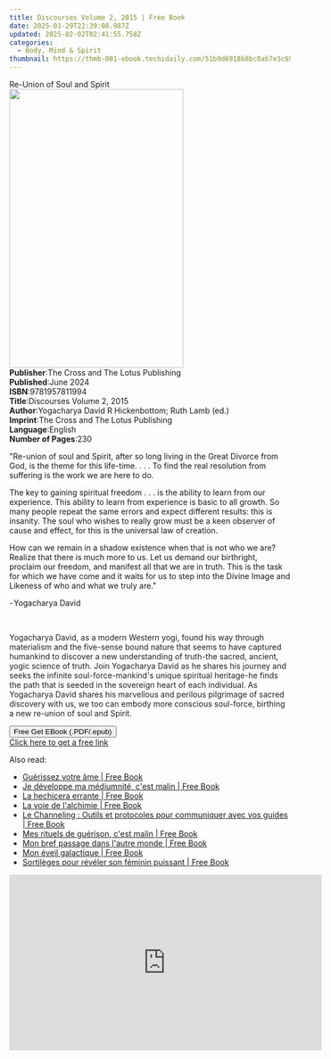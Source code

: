 ```yaml
---
title: Discourses Volume 2, 2015 | Free Book
date: 2025-01-29T22:39:08.987Z
updated: 2025-02-02T02:41:55.758Z
categories:
  - Body, Mind & Spirit
thumbnail: https://thmb-001-ebook.techidaily.com/51b9d6918b8bc0ab7e3c69091cd26388ad19c35f6b837289bc2eb56af24dccce.jpg
---
```

<main id="book-container">
  <div class="flex flex-col">
    <div class="book-brief flex-1 py-6 px-4 sm:p-6 md:py-10 md:px-8">
      <!-- brief-->
      <div class="book-brief-main">Re-Union of Soul and Spirit</div>
    </div>
    <div
      class="book-meta-info flex-1 grid gap-4 col-start-1 col-end-3 row-start-1 sm:mb-6 sm:grid-cols-4 lg:gap-6 lg:col-start-2 lg:row-end-6 lg:row-span-6 lg:mb-0"
    >
      <div
        class="book-meta-info-left place-content-center mt-4 p-4 text-sm leading-6 col-start-2 col-span-2 dark:text-slate-400"
      >
        <img
          class="w-full h-500 object-cover rounded-lg sm:h-255 sm:col-span-2 lg:col-span-full"
          src="https://img-001-ebook.techidaily.com/b00b148978f246778f6cf42f1ccdd4db2820fe234c0f7b4a5e1cf8cb7b016e41.jpg"
          alt=""
          width="312"
          height="500"
        />
      </div>
      <div
        class="book-meta-info-right mt-2 col-start-1 row-start-2 col-span-3 self-center"
      >
        <!-- meta data  -->
        <div class="flex flex-col px-4 md:px-8">
          <div class="flex-1">
            <strong>Publisher</strong>:<span class="px-2"
              >The Cross and The Lotus Publishing</span
            >
          </div>
          <div class="flex-1">
            <strong>Published</strong>:<span class="px-2">June 2024</span>
          </div>
          <div class="flex-1">
            <strong>ISBN</strong>:<span class="px-2">9781957811994</span>
          </div>
          <div class="flex-1">
            <strong>Title</strong>:<span class="px-2"
              >Discourses Volume 2, 2015</span
            >
          </div>
          <div class="flex-1">
            <strong>Author</strong>:<span class="px-2"
              >Yogacharya David R Hickenbottom; Ruth Lamb (ed.)</span
            >
          </div>
          <div class="flex-1">
            <strong>Imprint</strong>:<span class="px-2"
              >The Cross and The Lotus Publishing</span
            >
          </div>
          <div class="flex-1">
            <strong>Language</strong>:<span class="px-2">English</span>
          </div>
          <div class="flex-1">
            <strong>Number of Pages</strong>:<span class="px-2">230</span>
          </div>
        </div>
      </div>
    </div>
    <div class="book-description flex-1 py-6 px-4 sm:p-6 md:py-10 md:px-8">
      <div class="book-description-main">
        <div accordion-content="" id="description">
          <p>
            "Re-union of soul and Spirit, after so long living in the Great
            Divorce from God, is the theme for this
            life-time.&nbsp;.&nbsp;.&nbsp;. To find the real resolution from
            suffering is the work we are here to do.
          </p>
          <p>
            The key to gaining spiritual freedom&nbsp;.&nbsp;.&nbsp;. is the
            ability to learn from our experience. This ability to learn from
            experience is basic to all growth. So many people repeat the same
            errors and expect different results: this is insanity. The soul who
            wishes to really grow must be a keen observer of cause and effect,
            for this is the universal law of creation.
          </p>
          <p>
            How can we remain in a shadow existence when that is not who we are?
            Realize that there is much more to us. Let us demand our birthright,
            proclaim our freedom, and manifest all that we are in truth. This is
            the task for which we have come and it waits for us to step into the
            Divine Image and Likeness of who and what we truly are."
          </p>
          <p class="ql-align-right">- Yogacharya David</p>
          <p><br /></p>
          <p>
            <span style="color: rgb(34, 34, 34)"
              >Yogacharya David, as a modern Western yogi, found his way through
              materialism and the five-sense bound nature that seems to have
              captured humankind to discover a new understanding of truth-the
              sacred, ancient, yogic science of truth. Join Yogacharya David as
              he shares his journey and seeks the infinite soul-force-mankind's
              unique spiritual heritage-he finds the path that is seeded in the
              sovereign heart of each individual. As Yogacharya David shares his
              marvellous and perilous pilgrimage of sacred discovery with us, we
              too can embody more conscious soul-force, birthing a new re-union
              of soul and Spirit.</span
            >
          </p>
        </div>
        <div class="accordion-fader"></div>
      </div>
    </div>
    <div class="book-excerpts flex-1 py-6 px-4 sm:p-6 md:py-10 md:px-8"></div>
    <div
      class="book-about-author flex-1 py-6 px-4 sm:p-6 md:py-10 md:px-8"
    ></div>
    <div class="book-free-get flex-1 py-6 px-4 sm:p-6 md:py-10 md:px-8">
      <button
        id="btn-free-get"
        class="bg-blue-500 hover:bg-blue-700 text-white font-bold py-2 px-4 rounded"
      >
        Free Get EBook (.PDF/.epub)
      </button>
      <div id="countdown-display" class="px-2 text-lg mt-2"></div>
      <a
        id="free-link"
        class="hidden bg-blue-500 hover:bg-blue-700 text-white font-bold py-2 px-4 rounded"
        href="https://www.ebooks.com/en-us/book/211383052/discourses-volume-2-2015/yogacharya-david-r-hickenbottom/"
        target="_blank"
        >Click here to get a free link</a
      >
    </div>
    <script>
      let countdownTime = 0;
      let countdownInterval = null;
      document
        .getElementById('btn-free-get')
        .addEventListener('click', startCountdown);
      function startCountdown() {
        countdownTime = new Date().getTime() + 60000 * 3;
        countdownInterval = setInterval(updateCountdown, 1000);
        document.getElementById('btn-free-get').disabled = true;
        document
          .getElementById('btn-free-get')
          .classList.add('bg-gray-500', 'cursor-not-allowed');
      }
      function updateCountdown() {
        let currentTime = new Date().getTime();
        let timeLeft = countdownTime - currentTime;
        let secondsLeft = Math.floor(timeLeft / 1000);
        document.getElementById('countdown-display').innerHTML =
          `Remaining time: ${secondsLeft} seconds.`;
        if (secondsLeft <= 0) {
          clearInterval(countdownInterval);
          document.getElementById('btn-free-get').classList.add('hidden');
          document.getElementById('free-link').classList.remove('hidden');
          document.getElementById('countdown-display').innerHTML = '';
        }
      }
    </script>
  </div>
</main>

<ins class="adsbygoogle"
      style="display:block"
      data-ad-client="ca-pub-7571918770474297"
      data-ad-slot="8358498916"
      data-ad-format="auto"
      data-full-width-responsive="true"></ins>
    

<span class="atpl-alsoreadstyle">Also read:</span>
<div><ul>
<li><a href="https://novels-ebooks.techidaily.com/210755214-9791028521288-guerissez-votre-ame/"><u>Guérissez votre âme | Free Book</u></a></li>
<li><a href="https://novels-ebooks.techidaily.com/210755207-9791028515225-je-developpe-ma-mediumnite-cest-malin/"><u>Je développe ma médiumnité, c'est malin | Free Book</u></a></li>
<li><a href="https://novels-ebooks.techidaily.com/210755064-9788491898276-la-hechicera-errante/"><u>La hechicera errante | Free Book</u></a></li>
<li><a href="https://novels-ebooks.techidaily.com/210755178-9791028525385-la-voie-de-lalchimie/"><u>La voie de l'alchimie | Free Book</u></a></li>
<li><a href="https://novels-ebooks.techidaily.com/210755185-9791028523978-le-channeling-outils-et-protocoles-pour-communiquer-avec-vos-guides/"><u>Le Channeling : Outils et protocoles pour communiquer avec vos guides | Free Book</u></a></li>
<li><a href="https://novels-ebooks.techidaily.com/210755140-9791028523695-mes-rituels-de-guerison-cest-malin/"><u>Mes rituels de guérison, c'est malin | Free Book</u></a></li>
<li><a href="https://novels-ebooks.techidaily.com/210755195-9791028515096-mon-bref-passage-dans-lautre-monde/"><u>Mon bref passage dans l'autre monde | Free Book</u></a></li>
<li><a href="https://novels-ebooks.techidaily.com/210755231-9791028523701-mon-eveil-galactique/"><u>Mon éveil galactique | Free Book</u></a></li>
<li><a href="https://novels-ebooks.techidaily.com/210755191-9791028515492-sortileges-pour-reveler-son-feminin-puissant/"><u>Sortilèges pour révéler son féminin puissant | Free Book</u></a></li>
</ul></div>

<!-- affiliate ads begin -->
<iframe width="560" height="315" src="https://www.youtube.com/embed/1KKovVi9epE?si=EF7KA7b4KsEpWA-M" title="YouTube video player" frameborder="0" allow="accelerometer; autoplay; clipboard-write; encrypted-media; gyroscope; picture-in-picture; web-share" referrerpolicy="strict-origin-when-cross-origin" allowfullscreen></iframe>
<!-- affiliate ads end -->

